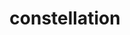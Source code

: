 ---
cc-type: hashtag
title: "constellation"
hashtag: "constellation"
plural: "constellations"
related:
  - Asterism
  - Star
tags:
  - Astronomy
  - Sky
---